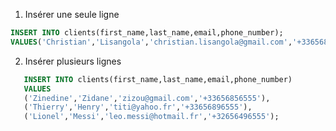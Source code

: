 
1. Insérer une seule ligne

```sql
INSERT INTO clients(first_name,last_name,email,phone_number);
VALUES('Christian','Lisangola','christian.lisangola@gmail.com','+33656856554');
```

2. Insérer plusieurs lignes

```sql
   INSERT INTO clients(first_name,last_name,email,phone_number)
   VALUES
   ('Zinedine','Zidane','zizou@gmail.com','+33656856555'),
   ('Thierry','Henry','titi@yahoo.fr','+33656896555'),
   ('Lionel','Messi','leo.messi@hotmail.fr','+32656496555');
```
